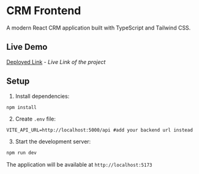 # CRM Frontend

A modern React CRM application built with TypeScript and Tailwind CSS.

## Live Demo

[Deployed Link](https://your-deployed-link.com) - *Live Link of the project*

## Setup

1. Install dependencies:
```bash
npm install
```

2. Create `.env` file:
```env
VITE_API_URL=http://localhost:5000/api #add your backend url instead 
```

3. Start the development server:
```bash
npm run dev
```

The application will be available at `http://localhost:5173`
